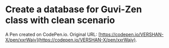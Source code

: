 # Create a database for Guvi-Zen class with clean scenario

A Pen created on CodePen.io. Original URL: [https://codepen.io/VERSHAN-X/pen/xxrWajv](https://codepen.io/VERSHAN-X/pen/xxrWajv).


